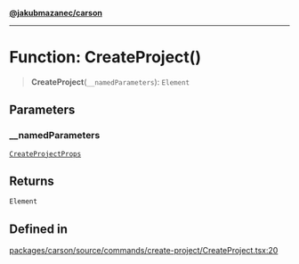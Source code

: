 [**@jakubmazanec/carson**](../README.md)

---

# Function: CreateProject()

> **CreateProject**(`__namedParameters`): `Element`

## Parameters

### \_\_namedParameters

[`CreateProjectProps`](../type-aliases/CreateProjectProps.md)

## Returns

`Element`

## Defined in

[packages/carson/source/commands/create-project/CreateProject.tsx:20](https://github.com/jakubmazanec/tools/blob/92d3fc1374d1ad6d45198d05d061e0f856a89434/packages/carson/source/commands/create-project/CreateProject.tsx#L20)
